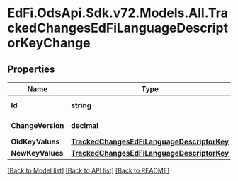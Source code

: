 # EdFi.OdsApi.Sdk.v72.Models.All.TrackedChangesEdFiLanguageDescriptorKeyChange

## Properties

Name | Type | Description | Notes
------------ | ------------- | ------------- | -------------
**Id** | **string** | Resource identifier | [optional] 
**ChangeVersion** | **decimal** | Change version | [optional] 
**OldKeyValues** | [**TrackedChangesEdFiLanguageDescriptorKey**](TrackedChangesEdFiLanguageDescriptorKey.md) |  | [optional] 
**NewKeyValues** | [**TrackedChangesEdFiLanguageDescriptorKey**](TrackedChangesEdFiLanguageDescriptorKey.md) |  | [optional] 

[[Back to Model list]](../../README.md#documentation-for-models) [[Back to API list]](../../README.md#documentation-for-api-endpoints) [[Back to README]](../../README.md)

